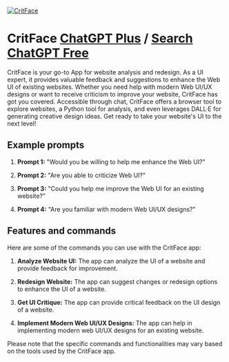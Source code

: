 
[![CritFace](https://files.oaiusercontent.com/file-4tmNkdAhSLrcFylHavpBYvz2?se=2123-10-17T03%3A25%3A58Z&sp=r&sv=2021-08-06&sr=b&rscc=max-age%3D31536000%2C%20immutable&rscd=attachment%3B%20filename%3D7e9ad227-3b50-45ef-bab1-fa63c864aa2c.png&sig=OzUpoPcNutVZQ84EX11EejZow1/m3TnKrpsl2j3Qfyg%3D)](https://chat.openai.com/g/g-C4BEAXL6X-critface)

# CritFace [ChatGPT Plus](https://chat.openai.com/g/g-C4BEAXL6X-critface) / [Search ChatGPT Free](https://gptcall.net/index.html#/?search=CritFace)

CritFace is your go-to App for website analysis and redesign. As a UI expert, it provides valuable feedback and suggestions to enhance the Web UI of existing websites. Whether you need help with modern Web UI/UX designs or want to receive criticism to improve your website, CritFace has got you covered. Accessible through chat, CritFace offers a browser tool to explore websites, a Python tool for analysis, and even leverages DALL·E for generating creative design ideas. Get ready to take your website's UI to the next level!

## Example prompts

1. **Prompt 1:** "Would you be willing to help me enhance the Web UI?"

2. **Prompt 2:** "Are you able to criticize Web UI?"

3. **Prompt 3:** "Could you help me improve the Web UI for an existing website?"

4. **Prompt 4:** "Are you familiar with modern Web UI/UX designs?"

## Features and commands

Here are some of the commands you can use with the CritFace app:

1. **Analyze Website UI:** The app can analyze the UI of a website and provide feedback for improvement.

2. **Redesign Website:** The app can suggest changes or redesign options to enhance the UI of a website.

3. **Get UI Critique:** The app can provide critical feedback on the UI design of a website.

4. **Implement Modern Web UI/UX Designs:** The app can help in implementing modern web UI/UX designs for an existing website.

Please note that the specific commands and functionalities may vary based on the tools used by the CritFace app.


